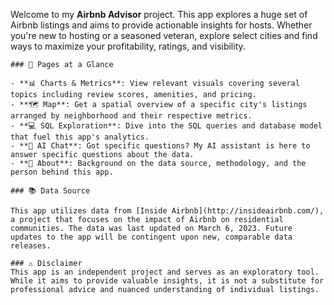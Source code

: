 Welcome to my **Airbnb Advisor** project. This app explores a huge set of Airbnb listings and aims to provide actionable insights for hosts. Whether you're new to hosting or a seasoned veteran, explore select cities and find ways to maximize your profitability, ratings, and visibility.

    ### 📘 Pages at a Glance

    - **📊 Charts & Metrics**: View relevant visuals covering several topics including review scores, amenities, and pricing.
    - **🗺️ Map**: Get a spatial overview of a specific city's listings arranged by neighborhood and their respective metrics.
    - **💻 SQL Exploration**: Dive into the SQL queries and database model that fuel this app's analytics.
    - **🤖 AI Chat**: Got specific questions? My AI assistant is here to answer specific questions about the data.
    - **📖 About**: Background on the data source, methodology, and the person behind this app.

    ### 📚 Data Source

    This app utilizes data from [Inside Airbnb](http://insideairbnb.com/), a project that focuses on the impact of Airbnb on residential communities. The data was last updated on March 6, 2023. Future updates to the app will be contingent upon new, comparable data releases.

    ### ⚠️ Disclaimer
    This app is an independent project and serves as an exploratory tool. While it aims to provide valuable insights, it is not a substitute for professional advice and nuanced understanding of individual listings.
